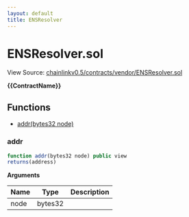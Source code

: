 ```yaml
---
layout: default
title: ENSResolver
---
```


# ENSResolver.sol

View Source: [chainlinkv0.5/contracts/vendor/ENSResolver.sol](../chainlinkv0.5/contracts/vendor/ENSResolver.sol)

**{{ContractName}}**

## Functions

- [addr(bytes32 node)](#addr)

### addr

```js
function addr(bytes32 node) public view
returns(address)
```

**Arguments**

| Name        | Type           | Description  |
| ------------- |------------- | -----|
| node | bytes32 |  | 

